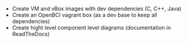 - Create VM and vBox images with dev dependencies (C, C++, Java)
- Create an OpenBCI vagrant box (as a dev base to keep all dependencies)
- Create hight level component level diagrams (documentation in ReadTheDocs)
